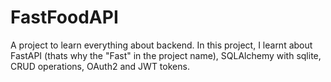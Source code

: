 # FastFoodAPI
A project to learn everything about backend. In this project, I learnt about FastAPI (thats why the "Fast" in the project name), SQLAlchemy with sqlite, CRUD operations, OAuth2 and JWT tokens. 
